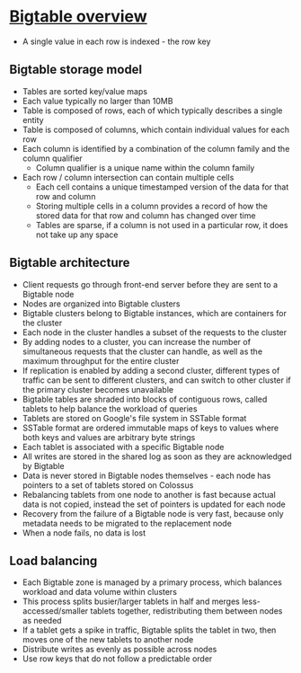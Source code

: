 # [Bigtable overview](https://cloud.google.com/bigtable/docs/overview)

* A single value in each row is indexed - the row key

## Bigtable storage model

* Tables are sorted key/value maps
* Each value typically no larger than 10MB
* Table is composed of rows, each of which typically describes a single entity
* Table is composed of columns, which contain individual values for each row
* Each column is identified by a combination of the column family and the column qualifier
  * Column qualifier is a unique name within the column family
* Each row / column intersection can contain multiple cells
  * Each cell contains a unique timestamped version of the data for that row and column
  * Storing multiple cells in a column provides a record of how the stored data for that row and column has changed over time
  * Tables are sparse, if a column is not used in a particular row, it does not take up any space

## Bigtable architecture

* Client requests go through front-end server before they are sent to a Bigtable node
* Nodes are organized into Bigtable clusters
* Bigtable clusters belong to Bigtable instances, which are containers for the cluster
* Each node in the cluster handles a subset of the requests to the cluster
* By adding nodes to a cluster, you can increase the number of simultaneous requests that the cluster can handle, as well as the maximum throughput for the entire cluster
* If replication is enabled by adding a second cluster, different types of traffic can be sent to different clusters, and can switch to other cluster if the primary cluster becomes unavailable
* Bigtable tables are shraded into blocks of contiguous rows, called tablets to help balance the workload of queries
* Tablets are stored on Google's file system in SSTable format
* SSTable format are ordered immutable maps of keys to values where both keys and values are arbitrary byte strings
* Each tablet is associated with a specific Bigtable node
* All writes are stored in the shared log as soon as they are acknowledged by Bigtable
* Data is never stored in Bigtable nodes themselves - each node has pointers to a set of tablets stored on Colossus
* Rebalancing tablets from one node to another is fast because actual data is not copied, instead the set of pointers is updated for each node
* Recovery from the failure of a Bigtable node is very fast, because only metadata needs to be migrated to the replacement node
* When a node fails, no data is lost

## Load balancing

* Each Bigtable zone is managed by a primary process, which balances workload and data volume within clusters
* This process splits busier/larger tablets in half and merges less-accessed/smaller tablets together, redistributing them between nodes as needed
* If a tablet gets a spike in traffic, Bigtable splits the tablet in two, then moves one of the new tablets to another node
* Distribute writes as evenly as possible across nodes
* Use row keys that do not follow a predictable order

